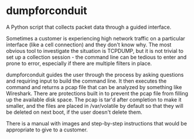 # dumpforconduit

A Python script that collects packet data through a guided interface.

Sometimes a customer is experiencing high network traffic on a particular interface (like a cell connection) and they don't know why. The most obvious tool to investigate the situation is TCPDUMP, but it is not trivial to set up a collection session - the command line can be tedious to enter and prone to error, especially if there are multiple filters in place.

dumpforconduit guides the user through the process by asking questions and requiring input to build the command line. It then executes the command and returns a pcap file that can be analyzed by something like Wireshark. There are protections built in to prevent the pcap file from filling up the available disk space. The pcap is tar'd after completion to make it smaller, and the files are placed in /var/volatile by default so that they will be deleted on next boot, if the user doesn't delete them.

There is a manual with images and step-by-step instructions that would be appropriate to give to a customer.
